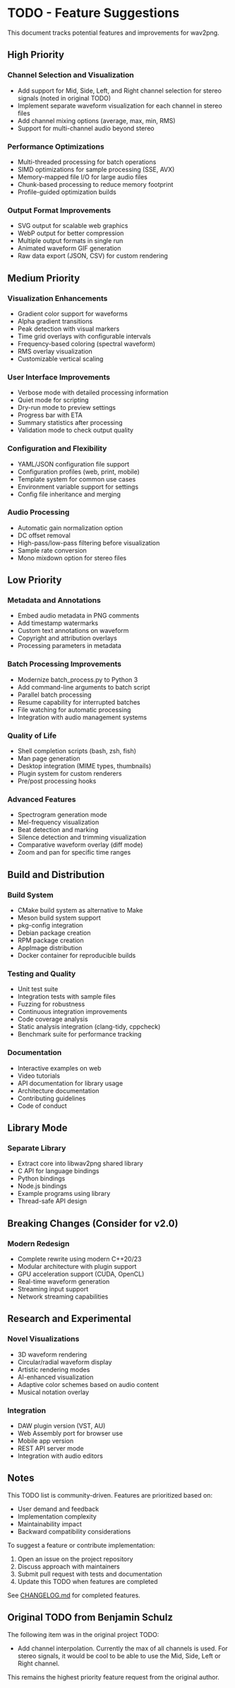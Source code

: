 # TODO - Feature Suggestions

This document tracks potential features and improvements for wav2png.

## High Priority

### Channel Selection and Visualization

* Add support for Mid, Side, Left, and Right channel selection for stereo signals (noted in original TODO)
* Implement separate waveform visualization for each channel in stereo files
* Add channel mixing options (average, max, min, RMS)
* Support for multi-channel audio beyond stereo

### Performance Optimizations

* Multi-threaded processing for batch operations
* SIMD optimizations for sample processing (SSE, AVX)
* Memory-mapped file I/O for large audio files
* Chunk-based processing to reduce memory footprint
* Profile-guided optimization builds

### Output Format Improvements

* SVG output for scalable web graphics
* WebP output for better compression
* Multiple output formats in single run
* Animated waveform GIF generation
* Raw data export (JSON, CSV) for custom rendering

## Medium Priority

### Visualization Enhancements

* Gradient color support for waveforms
* Alpha gradient transitions
* Peak detection with visual markers
* Time grid overlays with configurable intervals
* Frequency-based coloring (spectral waveform)
* RMS overlay visualization
* Customizable vertical scaling

### User Interface Improvements

* Verbose mode with detailed processing information
* Quiet mode for scripting
* Dry-run mode to preview settings
* Progress bar with ETA
* Summary statistics after processing
* Validation mode to check output quality

### Configuration and Flexibility

* YAML/JSON configuration file support
* Configuration profiles (web, print, mobile)
* Template system for common use cases
* Environment variable support for settings
* Config file inheritance and merging

### Audio Processing

* Automatic gain normalization option
* DC offset removal
* High-pass/low-pass filtering before visualization
* Sample rate conversion
* Mono mixdown option for stereo files

## Low Priority

### Metadata and Annotations

* Embed audio metadata in PNG comments
* Add timestamp watermarks
* Custom text annotations on waveform
* Copyright and attribution overlays
* Processing parameters in metadata

### Batch Processing Improvements

* Modernize batch_process.py to Python 3
* Add command-line arguments to batch script
* Parallel batch processing
* Resume capability for interrupted batches
* File watching for automatic processing
* Integration with audio management systems

### Quality of Life

* Shell completion scripts (bash, zsh, fish)
* Man page generation
* Desktop integration (MIME types, thumbnails)
* Plugin system for custom renderers
* Pre/post processing hooks

### Advanced Features

* Spectrogram generation mode
* Mel-frequency visualization
* Beat detection and marking
* Silence detection and trimming visualization
* Comparative waveform overlay (diff mode)
* Zoom and pan for specific time ranges

## Build and Distribution

### Build System

* CMake build system as alternative to Make
* Meson build system support
* pkg-config integration
* Debian package creation
* RPM package creation
* AppImage distribution
* Docker container for reproducible builds

### Testing and Quality

* Unit test suite
* Integration tests with sample files
* Fuzzing for robustness
* Continuous integration improvements
* Code coverage analysis
* Static analysis integration (clang-tidy, cppcheck)
* Benchmark suite for performance tracking

### Documentation

* Interactive examples on web
* Video tutorials
* API documentation for library usage
* Architecture documentation
* Contributing guidelines
* Code of conduct

## Library Mode

### Separate Library

* Extract core into libwav2png shared library
* C API for language bindings
* Python bindings
* Node.js bindings
* Example programs using library
* Thread-safe API design

## Breaking Changes (Consider for v2.0)

### Modern Redesign

* Complete rewrite using modern C++20/23
* Modular architecture with plugin support
* GPU acceleration support (CUDA, OpenCL)
* Real-time waveform generation
* Streaming input support
* Network streaming capabilities

## Research and Experimental

### Novel Visualizations

* 3D waveform rendering
* Circular/radial waveform display
* Artistic rendering modes
* AI-enhanced visualization
* Adaptive color schemes based on audio content
* Musical notation overlay

### Integration

* DAW plugin version (VST, AU)
* Web Assembly port for browser use
* Mobile app version
* REST API server mode
* Integration with audio editors

## Notes

This TODO list is community-driven. Features are prioritized based on:

* User demand and feedback
* Implementation complexity
* Maintainability impact
* Backward compatibility considerations

To suggest a feature or contribute implementation:

1. Open an issue on the project repository
2. Discuss approach with maintainers
3. Submit pull request with tests and documentation
4. Update this TODO when features are completed

See [CHANGELOG.md](CHANGELOG.md) for completed features.

## Original TODO from Benjamin Schulz

The following item was in the original project TODO:

* Add channel interpolation. Currently the max of all channels is used. For stereo signals, it would be cool to be able to use the Mid, Side, Left or Right channel.

This remains the highest priority feature request from the original author.
